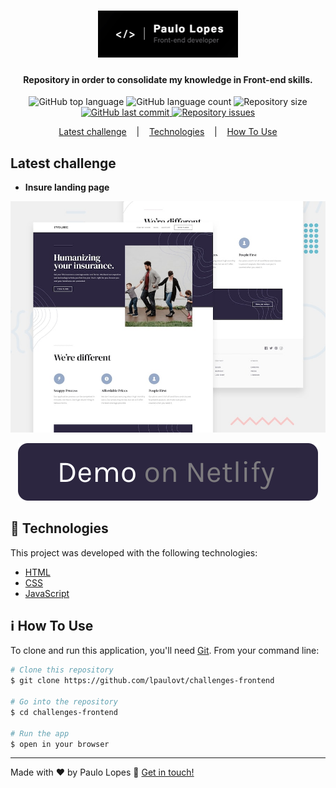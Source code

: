 <h1 align="center">
    <img alt="Wallpaper Paulo" src=".github/logo-repository.jpg" width="224.5" height="75"/>
</h1>

<h4 align="center">
  Repository in order to consolidate my knowledge in Front-end skills.
</h4>
<p align="center">
  <img alt="GitHub top language" src="https://img.shields.io/github/languages/top/lpaulovt/challenges-frontend.svg">
  
  <img alt="GitHub language count" src="https://img.shields.io/github/languages/count/lpaulovt/challenges-frontend.svg">
  
  <img alt="Repository size" src="https://img.shields.io/github/repo-size/lpaulovt/challenges-frontend.svg">
  <a href="https://github.com/lpaulovt/challenges-frontend/commits/master">
    <img alt="GitHub last commit" src="https://img.shields.io/github/last-commit/lpaulovt/challenges-frontend.svg">
  </a>
  
  <a href="https://github.com/lpaulovt/challenges-frontend/issues">
    <img alt="Repository issues" src="https://img.shields.io/github/issues/lpaulovt/challenges-frontend.svg">
  </a>
</p>

<p align="center">
    <a href="#latest-challenge">Latest challenge</a>&nbsp;&nbsp;&nbsp; |&nbsp;&nbsp;&nbsp;
    <a href="#rocket-technologies">Technologies</a>&nbsp;&nbsp;&nbsp; |&nbsp;&nbsp;&nbsp;
    <a href="#information_source-how-to-use">How To Use</a>
  
</p>

##  Latest challenge

- <b>Insure landing page</b>

<a href="https://github.com/lpaulovt/challenges-frontend/tree/master/challenge-01" align="center">
    <img alt="Insure landing page screenshot" src=".github/desktop-preview.jpg" >
</a>
<p align="center">
  <a href="https://fmchallenge01.netlify.app/" target="_blank">
    <img alt="Demo on Netlify" src=".github/button-demo.svg">
  </a>
</p>

## :rocket: Technologies

This project was developed with the following technologies:

-  [HTML]()
-  [CSS]()
-  [JavaScript]()

## :information_source: How To Use

To clone and run this application, you'll need [Git](https://git-scm.com). From your command line:

```bash
# Clone this repository
$ git clone https://github.com/lpaulovt/challenges-frontend

# Go into the repository
$ cd challenges-frontend

# Run the app
$ open in your browser
```
---

Made with ❤ by Paulo Lopes :wave: [Get in touch!](https://www.linkedin.com/in/lpaulovt)